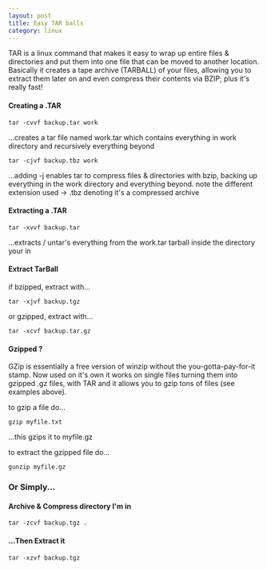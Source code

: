 ```yaml
---
layout: post
title: Easy TAR balls
category: linux
---
```


TAR is a linux command that makes it easy to wrap up entire files & directories and put them into one  file that can be moved to another location.  Basically it creates a tape archive (TARBALL) of your files, allowing you to extract them later on and even compress their contents via BZIP; plus it's really fast!

#### Creating a .TAR

    tar -cvvf backup.tar work

...creates a tar file named work.tar which contains everything in work directory and recursively everything beyond

    tar -cjvf backup.tbz work

...adding -j enables tar to compress files & directories with bzip, backing up everything in the work directory and everything beyond.  note the different extension used -> .tbz denoting it's a compressed archive

#### Extracting a .TAR

    tar -xvvf backup.tar

...extracts / untar's everything from the work.tar tarball inside the directory your in

#### Extract TarBall

if bzipped, extract with...

    tar -xjvf backup.tgz

or gzipped, extract with...

    tar -xcvf backup.tar.gz

#### Gzipped ?

GZip is essentially a free version of winzip without the you-gotta-pay-for-it stamp.  Now used on it's own it works on single files turning them into gzipped .gz files, with TAR and it allows you to gzip tons of files (see examples above).

to gzip a file do...

    gzip myfile.txt

...this gzips it to myfile.gz

to extract the gzipped file do...

    gunzip myfile.gz

### Or Simply...

#### Archive & Compress directory I'm in

    tar -zcvf backup.tgz . 

#### ...Then Extract it

    tar -xzvf backup.tgz
